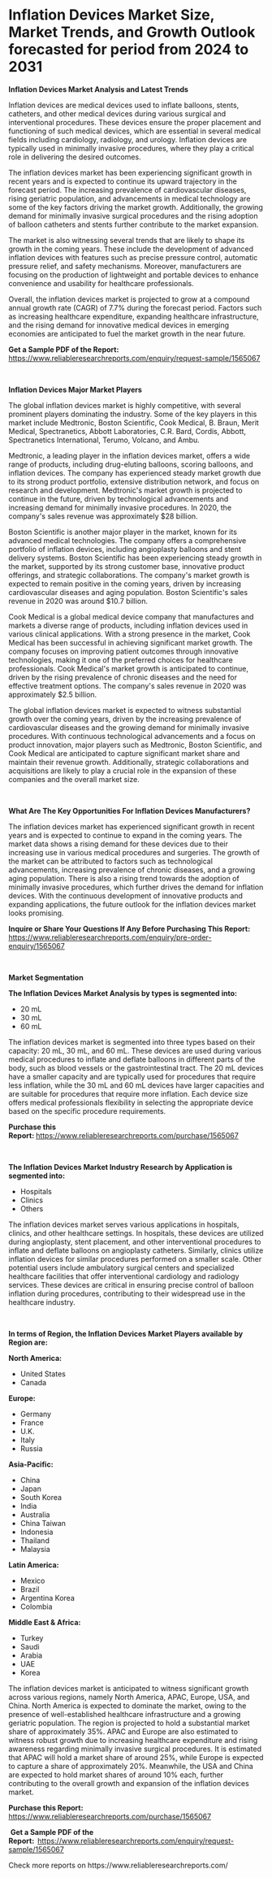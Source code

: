 <p><h1>Inflation Devices Market Size, Market Trends, and Growth Outlook forecasted for period from 2024 to 2031</h1></p><p><strong>Inflation Devices Market Analysis and Latest Trends</strong></p>
<p><p>Inflation devices are medical devices used to inflate balloons, stents, catheters, and other medical devices during various surgical and interventional procedures. These devices ensure the proper placement and functioning of such medical devices, which are essential in several medical fields including cardiology, radiology, and urology. Inflation devices are typically used in minimally invasive procedures, where they play a critical role in delivering the desired outcomes.</p><p>The inflation devices market has been experiencing significant growth in recent years and is expected to continue its upward trajectory in the forecast period. The increasing prevalence of cardiovascular diseases, rising geriatric population, and advancements in medical technology are some of the key factors driving the market growth. Additionally, the growing demand for minimally invasive surgical procedures and the rising adoption of balloon catheters and stents further contribute to the market expansion.</p><p>The market is also witnessing several trends that are likely to shape its growth in the coming years. These include the development of advanced inflation devices with features such as precise pressure control, automatic pressure relief, and safety mechanisms. Moreover, manufacturers are focusing on the production of lightweight and portable devices to enhance convenience and usability for healthcare professionals.</p><p>Overall, the inflation devices market is projected to grow at a compound annual growth rate (CAGR) of 7.7% during the forecast period. Factors such as increasing healthcare expenditure, expanding healthcare infrastructure, and the rising demand for innovative medical devices in emerging economies are anticipated to fuel the market growth in the near future.</p></p>
<p><strong>Get a Sample PDF of the Report:&nbsp;</strong> <a href="https://www.reliableresearchreports.com/enquiry/request-sample/1565067">https://www.reliableresearchreports.com/enquiry/request-sample/1565067</a></p>
<p>&nbsp;</p>
<p><strong>Inflation Devices Major Market Players</strong></p>
<p><p>The global inflation devices market is highly competitive, with several prominent players dominating the industry. Some of the key players in this market include Medtronic, Boston Scientific, Cook Medical, B. Braun, Merit Medical, Spectranetics, Abbott Laboratories, C.R. Bard, Cordis, Abbott, Spectranetics International, Terumo, Volcano, and Ambu.</p><p>Medtronic, a leading player in the inflation devices market, offers a wide range of products, including drug-eluting balloons, scoring balloons, and inflation devices. The company has experienced steady market growth due to its strong product portfolio, extensive distribution network, and focus on research and development. Medtronic's market growth is projected to continue in the future, driven by technological advancements and increasing demand for minimally invasive procedures. In 2020, the company's sales revenue was approximately $28 billion.</p><p>Boston Scientific is another major player in the market, known for its advanced medical technologies. The company offers a comprehensive portfolio of inflation devices, including angioplasty balloons and stent delivery systems. Boston Scientific has been experiencing steady growth in the market, supported by its strong customer base, innovative product offerings, and strategic collaborations. The company's market growth is expected to remain positive in the coming years, driven by increasing cardiovascular diseases and aging population. Boston Scientific's sales revenue in 2020 was around $10.7 billion.</p><p>Cook Medical is a global medical device company that manufactures and markets a diverse range of products, including inflation devices used in various clinical applications. With a strong presence in the market, Cook Medical has been successful in achieving significant market growth. The company focuses on improving patient outcomes through innovative technologies, making it one of the preferred choices for healthcare professionals. Cook Medical's market growth is anticipated to continue, driven by the rising prevalence of chronic diseases and the need for effective treatment options. The company's sales revenue in 2020 was approximately $2.5 billion.</p><p>The global inflation devices market is expected to witness substantial growth over the coming years, driven by the increasing prevalence of cardiovascular diseases and the growing demand for minimally invasive procedures. With continuous technological advancements and a focus on product innovation, major players such as Medtronic, Boston Scientific, and Cook Medical are anticipated to capture significant market share and maintain their revenue growth. Additionally, strategic collaborations and acquisitions are likely to play a crucial role in the expansion of these companies and the overall market size.</p></p>
<p>&nbsp;</p>
<p><strong>What Are The Key Opportunities For Inflation Devices Manufacturers?</strong></p>
<p><p>The inflation devices market has experienced significant growth in recent years and is expected to continue to expand in the coming years. The market data shows a rising demand for these devices due to their increasing use in various medical procedures and surgeries. The growth of the market can be attributed to factors such as technological advancements, increasing prevalence of chronic diseases, and a growing aging population. There is also a rising trend towards the adoption of minimally invasive procedures, which further drives the demand for inflation devices. With the continuous development of innovative products and expanding applications, the future outlook for the inflation devices market looks promising.</p></p>
<p><strong>Inquire or Share Your Questions If Any Before Purchasing This Report:</strong> <a href="https://www.reliableresearchreports.com/enquiry/pre-order-enquiry/1565067">https://www.reliableresearchreports.com/enquiry/pre-order-enquiry/1565067</a></p>
<p>&nbsp;</p>
<p><strong>Market Segmentation</strong></p>
<p><strong>The Inflation Devices Market Analysis by types is segmented into:</strong></p>
<p><ul><li>20 mL</li><li>30 mL</li><li>60 mL</li></ul></p>
<p><p>The inflation devices market is segmented into three types based on their capacity: 20 mL, 30 mL, and 60 mL. These devices are used during various medical procedures to inflate and deflate balloons in different parts of the body, such as blood vessels or the gastrointestinal tract. The 20 mL devices have a smaller capacity and are typically used for procedures that require less inflation, while the 30 mL and 60 mL devices have larger capacities and are suitable for procedures that require more inflation. Each device size offers medical professionals flexibility in selecting the appropriate device based on the specific procedure requirements.</p></p>
<p><strong>Purchase this Report:&nbsp;</strong><a href="https://www.reliableresearchreports.com/purchase/1565067">https://www.reliableresearchreports.com/purchase/1565067</a></p>
<p>&nbsp;</p>
<p><strong>The Inflation Devices Market Industry Research by Application is segmented into:</strong></p>
<p><ul><li>Hospitals</li><li>Clinics</li><li>Others</li></ul></p>
<p><p>The inflation devices market serves various applications in hospitals, clinics, and other healthcare settings. In hospitals, these devices are utilized during angioplasty, stent placement, and other interventional procedures to inflate and deflate balloons on angioplasty catheters. Similarly, clinics utilize inflation devices for similar procedures performed on a smaller scale. Other potential users include ambulatory surgical centers and specialized healthcare facilities that offer interventional cardiology and radiology services. These devices are critical in ensuring precise control of balloon inflation during procedures, contributing to their widespread use in the healthcare industry.</p></p>
<p>&nbsp;</p>
<p><strong>In terms of Region, the Inflation Devices Market Players available by Region are:</strong></p>
<p>
    <p> <strong> North America: </strong>
        <ul>
            <li>United States</li>
            <li>Canada</li>
        </ul>
        </p> 
    <p> <strong> Europe: </strong>
        <ul>
            <li>Germany</li>
            <li>France</li>
            <li>U.K.</li>
            <li>Italy</li>
            <li>Russia</li>
        </ul>
        </p> 
    <p> <strong> Asia-Pacific: </strong>
        <ul>
            <li>China</li>
            <li>Japan</li>
            <li>South Korea</li>
            <li>India</li>
            <li>Australia</li>
            <li>China Taiwan</li>
            <li>Indonesia</li>
            <li>Thailand</li>
            <li>Malaysia</li>
        </ul>
        </p> 
    <p> <strong> Latin America: </strong>
        <ul>
            <li>Mexico</li>
            <li>Brazil</li>
            <li>Argentina Korea</li>
            <li>Colombia</li>
        </ul>
        </p> 
    <p> <strong> Middle East & Africa: </strong>
        <ul>
            <li>Turkey</li>
            <li>Saudi</li>
            <li>Arabia</li>
            <li>UAE</li>
            <li>Korea</li>
        </ul>
    </p>
    </p>
<p><p>The inflation devices market is anticipated to witness significant growth across various regions, namely North America, APAC, Europe, USA, and China. North America is expected to dominate the market, owing to the presence of well-established healthcare infrastructure and a growing geriatric population. The region is projected to hold a substantial market share of approximately 35%. APAC and Europe are also estimated to witness robust growth due to increasing healthcare expenditure and rising awareness regarding minimally invasive surgical procedures. It is estimated that APAC will hold a market share of around 25%, while Europe is expected to capture a share of approximately 20%. Meanwhile, the USA and China are expected to hold market shares of around 10% each, further contributing to the overall growth and expansion of the inflation devices market.</p></p>
<p><strong>Purchase this Report: </strong><a href="https://www.reliableresearchreports.com/purchase/1565067">https://www.reliableresearchreports.com/purchase/1565067</a></p>
<p>&nbsp;<strong>Get a Sample PDF of the Report:&nbsp;&nbsp;</strong><a href="https://www.reliableresearchreports.com/enquiry/request-sample/1565067">https://www.reliableresearchreports.com/enquiry/request-sample/1565067</a></p>
<p><strong></strong></p>
<p>Check more reports on https://www.reliableresearchreports.com/</p>